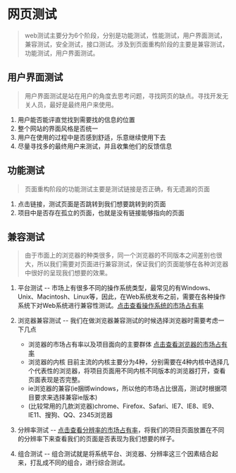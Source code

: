 # 网页测试
>web测试主要分为6个阶段，分别是功能测试，性能测试，用户界面测试，兼容测试，安全测试，接口测试。涉及到页面重构阶段的主要是兼容测试，功能测试，用户界面测试。

## 用户界面测试
>用户界面测试是站在用户的角度去思考问题，寻找网页的缺点。寻找开发无关人员，最好是最终用户来使用。

1. 用户能否能评直觉找到需要找的信息的位置
2. 整个网站的界面风格是否统一
3. 用户在使用的过程中是否感到舒适，乐意继续使用下去
4. 尽量寻找多的最终用户来测试，并且收集他们的反馈信息

## 功能测试
>页面重构阶段的功能测试主要是测试链接是否正确，有无遗漏的页面  

1. 点击链接，测试页面是否跳转到我们想要跳转到的页面
2. 项目中是否存在孤立的页面，也就是没有链接能够指向的页面

## 兼容测试
>由于市面上的浏览器的种类很多，同一个浏览器的不同版本之间差别也很大，所以我们需要对页面进行兼容测试，保证我们的页面能够在各种浏览器中很好的呈现我们想要的效果。

1. 平台测试 -- 市场上有很多不同的操作系统类型，最常见的有Windows、Unix、Macintosh、Linux等，因此，在Web系统发布之前，需要在各种操作系统下对Web系统进行兼容性测试。<a href="https://tongji.baidu.com/data/os">点击查看操作系统的市场占有率</a>
2. 浏览器兼容测试 -- 我们在做浏览器兼容测试的时候选择浏览器时需要考虑一下几点
    * 浏览器的市场占有率以及项目面向的主要群体 <a href="https://tongji.baidu.com/data/browser">点击查看浏览器的市场占有率</a>
    * 浏览器的内核 目前主流的内核主要分为4种，分别需要在4种内核中选择几个代表性的浏览器，将项目页面用不同内核不同版本的浏览器打开，查看页面表现是否完整。     
    * ie浏览器的兼容(ie捆绑windows，所以他的市场占比很高，测试时根据项目要求来选择兼容ie版本)
    * (比较常用的几款浏览器)chrome、Firefox、Safari、IE7、IE8、IE9、IE11、搜狗、QQ、2345浏览器
3. 分辨率测试 -- <a href="https://tongji.baidu.com/data/screen">点击查看分辨率的市场占有率</a>，将我们的项目页面放置在不同的分辨率下来查看我们的页面是否表现为我们想要的样子。

4. 组合测试 -- 组合测试就是将系统平台、浏览器、分辨率这三个因素结合起来，打乱成不同的组合，进行综合测试。
 